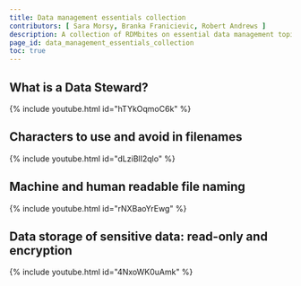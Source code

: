 ```yaml
---
title: Data management essentials collection
contributors: [ Sara Morsy, Branka Franicievic, Robert Andrews ]
description: A collection of RDMbites on essential data management topics, such as file naming and the role of a data steward
page_id: data_management_essentials_collection
toc: true
---
```




## What is a Data Steward?

{% include youtube.html id="hTYkOqmoC6k" %}

## Characters to use and avoid in filenames

{% include youtube.html id="dLziBlI2qlo" %}

## Machine and human readable file naming

{% include youtube.html id="rNXBaoYrEwg" %}

## Data storage of sensitive data: read-only and encryption

{% include youtube.html id="4NxoWK0uAmk" %}
